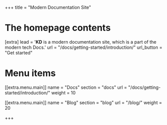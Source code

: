 +++
title = "Modern Documentation Site"


# The homepage contents
[extra]
lead = '<b>KD</b> is a modern documentation site, which is a part of the modern tech Docs.'
url = "/docs/getting-started/introduction/"
url_button = "Get started"


# Menu items
[[extra.menu.main]]
name = "Docs"
section = "docs"
url = "/docs/getting-started/introduction/"
weight = 10

[[extra.menu.main]]
name = "Blog"
section = "blog"
url = "/blog/"
weight = 20

+++
